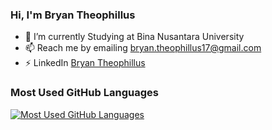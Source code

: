 ### Hi, I'm Bryan Theophillus
- 🔭 I’m currently Studying at Bina Nusantara University
- 📫 Reach me by emailing bryan.theophillus17@gmail.com
- ⚡ LinkedIn [Bryan Theophillus](https://www.linkedin.com/in/bryan-theophillus/)

### Most Used GitHub Languages
<a href="https://github.com/anuraghazra/github-readme-stats">
  <img align="top" src="https://github-readme-stats.vercel.app/api/top-langs/?username=BryanTheophillus&count_private=true&theme=dark&show_icons=true&hide=css,java&layout=compact&card_width=270&langs_count=6" alt="Most Used GitHub Languages" />
</a>

